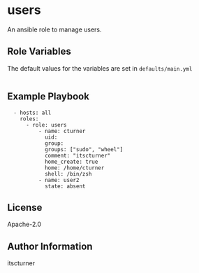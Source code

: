 users
=====

An ansible role to manage users.

Role Variables
--------------
The default values for the variables are set in `defaults/main.yml`
```

```

Example Playbook
----------------
```
  - hosts: all
    roles:
      - role: users
          - name: cturner
            uid:
            group:
            groups: ["sudo", "wheel"]
            comment: "itscturner"
            home_create: true
            home: /home/cturner
            shell: /bin/zsh
          - name: user2
            state: absent
```

License
-------

Apache-2.0

Author Information
------------------

itscturner
